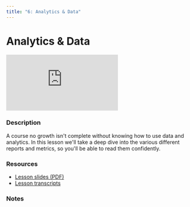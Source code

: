 ```yaml
---
title: "6: Analytics & Data"
---
```


# Analytics & Data

<div class='embed-container'><iframe src='https://player.vimeo.com/video/323216282' frameborder='0' webkitAllowFullScreen mozallowfullscreen allowFullScreen></iframe></div>


### Description

A course no growth isn't complete without knowing how to use data and analytics. In this lesson we'll take a deep dive into the various different reports and metrics, so you'll be able to read them confidently.

### Resources

- [Lesson slides (PDF)](https://wvww.googledrive.com/file_public_link)
- [Lesson transcripts](https://wvww.googledrive.com/file_public_link)

### Notes